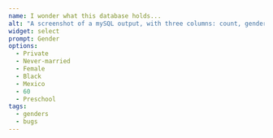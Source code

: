 ```yaml
---
name: I wonder what this database holds...
alt: "A screenshot of a mySQL output, with three columns: count, gender, and sum, with the following entries for the gender column: 'Private', 'Never-married', 'Female', 'Black', 'Mexico', '60', and 'Preschool'."
widget: select
prompt: Gender
options:
  - Private 
  - Never-married
  - Female
  - Black
  - Mexico
  - 60
  - Preschool
tags:
  - genders
  - bugs
---
```

